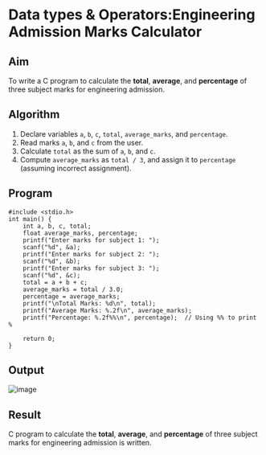 # Data types & Operators:Engineering Admission Marks Calculator

## Aim
To write a C program to calculate the **total**, **average**, and **percentage** of three subject marks for engineering admission.

## Algorithm
1. Declare variables `a`, `b`, `c`, `total`, `average_marks`, and `percentage`.
2. Read marks `a`, `b`, and `c` from the user.
3. Calculate `total` as the sum of `a`, `b`, and `c`.
4. Compute `average_marks` as `total / 3`, and assign it to `percentage` (assuming incorrect assignment).

## Program
```
#include <stdio.h>
int main() {
    int a, b, c, total;
    float average_marks, percentage;
    printf("Enter marks for subject 1: ");
    scanf("%d", &a);
    printf("Enter marks for subject 2: ");
    scanf("%d", &b);
    printf("Enter marks for subject 3: ");
    scanf("%d", &c);
    total = a + b + c;
    average_marks = total / 3.0;
    percentage = average_marks;
    printf("\nTotal Marks: %d\n", total);
    printf("Average Marks: %.2f\n", average_marks);
    printf("Percentage: %.2f%%\n", percentage);  // Using %% to print %

    return 0;
}
```

## Output
![image](https://github.com/user-attachments/assets/61973378-fea3-4056-878b-ce73167ea769)

## Result
C program to calculate the **total**, **average**, and **percentage** of three subject marks for engineering admission is written.
